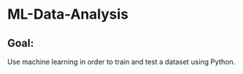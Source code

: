# ML-Data-Analysis
## Goal: 
Use machine learning in order to train and test a dataset using Python.
